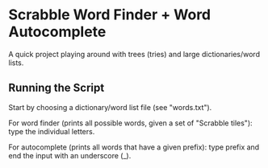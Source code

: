 # Scrabble Word Finder + Word Autocomplete

A quick project playing around with trees (tries) and large dictionaries/word lists.

## Running the Script

Start by choosing a dictionary/word list file (see "words.txt").

For word finder (prints all possible words, given a set of "Scrabble tiles"): type the individual letters.

For autocomplete (prints all words that have a given prefix): type prefix and end the input with an underscore (_).
